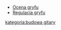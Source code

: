   - [Ocena gryfu](Ocena_gryfu "wikilink")
  - [Regulacja gryfu](Regulacja_gryfu "wikilink")

[kategoria:budowa gitary](kategoria:budowa_gitary "wikilink")